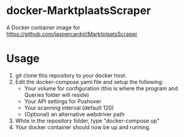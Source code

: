 # docker-MarktplaatsScraper
A Docker container image for https://github.com/jaspercardol/MarktplaatsScraper

# Usage
1. git clone this repository to your docker host.
2. Edit the docker-compose.yaml file and setup the following:
    - Your volume for configuration (this is where the program and Queries folder will reside)
    - Your API settings for Pushover
    - Your scanning interval (default 120)
    - (Optional) an alternative webdriver path
3. While in the repository folder, type "docker-compose up"
4. Your docker container should now be up and running.
